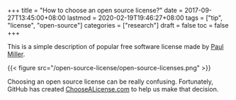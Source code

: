 +++
title = "How to choose an open source license?"
date = 2017-09-27T13:45:00+08:00
lastmod = 2020-02-19T19:46:27+08:00
tags = ["tip", "license", "open-source"]
categories = ["research"]
draft = false
toc = false
+++

This is a simple description of popular free software license made by [Paul Miller](http://paulmillr.com/).

<!--more-->

{{< figure src="/open-source-license/open-source-licenses.png" >}}

Choosing an open source license can be really confusing. Fortunately, GitHub has created [ChooseALicense.com](https://choosealicense.com/) to help us make that decision.
